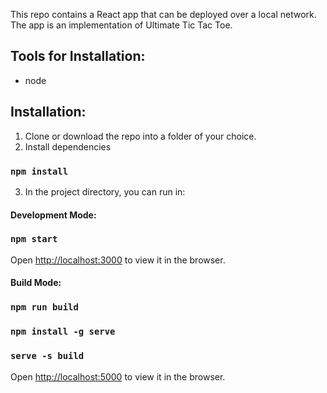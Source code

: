 This repo contains a React app that can be deployed over a local network.
The app is an implementation of Ultimate Tic Tac Toe.

## Tools for Installation:
 - node

## Installation:

1. Clone or download the repo into a folder of your choice.
2. Install dependencies
### `npm install`
3. In the project directory, you can run in:

#### Development Mode:

### `npm start`

Open [http://localhost:3000](http://localhost:3000) to view it in the browser.


#### Build Mode:

### `npm run build`
### `npm install -g serve`
### `serve -s build`

Open [http://localhost:5000](http://localhost:5000) to view it in the browser.
